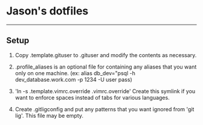 # Jason's dotfiles
------------------

## Setup

1. Copy .template.gituser to .gituser and modify the contents as necessary.

2. .profile_aliases is an optional file for containing any aliases that you want only on one machine.
(ex: alias db_dev="psql -h dev_database.work.com -p 1234 -U user pass)

3. 'ln -s .template.vimrc.override .vimrc.override' Create this symlink if you want to enforce spaces instead of tabs for various languages.

4. Create .gitligconfig and put any patterns that you want ignored from 'git lig'.  This file may be empty.

